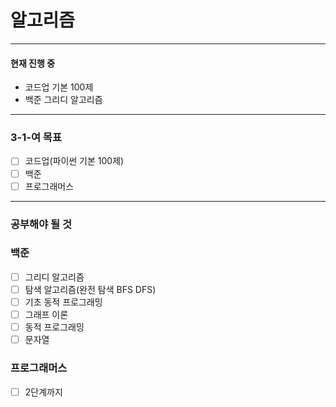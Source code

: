 # 알고리즘

---

#### 현재 진행 중

- 코드업 기본 100제
- 백준 그리디 알고리즘

---

### 3-1-여 목표

- [ ] 코드업(파이썬 기본 100제)
- [ ] 백준
- [ ] 프로그래머스

---

### 공부해야 될 것

### 백준

- [ ] 그리디 알고리즘
- [ ] 탐색 알고리즘(완전 탐색 BFS DFS)
- [ ] 기초 동적 프로그래밍
- [ ] 그래프 이론
- [ ] 동적 프로그래밍
- [ ] 문자열

### 프로그래머스

- [ ] 2단계까지
